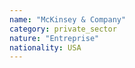 ```yaml
---
name: "McKinsey & Company"
category: private_sector
nature: "Entreprise"
nationality: USA
---
```

    